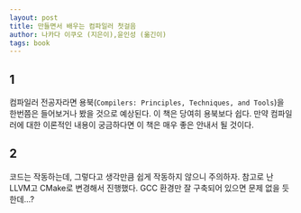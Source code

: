 ```yaml
---
layout: post
title: 만들면서 배우는 컴파일러 첫걸음
author: 나카다 이쿠오 (지은이),윤인성 (옮긴이)
tags: book
---
```


## 1

컴파일러 전공자라면 용북(`Compilers: Principles, Techniques, and Tools`)을 한번쯤은 들어보거나 봤을 것으로 예상된다. 이 책은 당여히 용북보다 쉽다. 만약 컴파일러에 대한 이론적인 내용이 궁금하다면 이 책은 매우 좋은 안내서 될 것이다.

## 2

코드는 작동하는데, 그렇다고 생각만큼 쉽게 작동하지 않으니 주의하자. 참고로 난 LLVM고 CMake로 변경해서 진행했다. GCC 환경만 잘 구축되어 있으면 문제 없을 듯 한데...?
